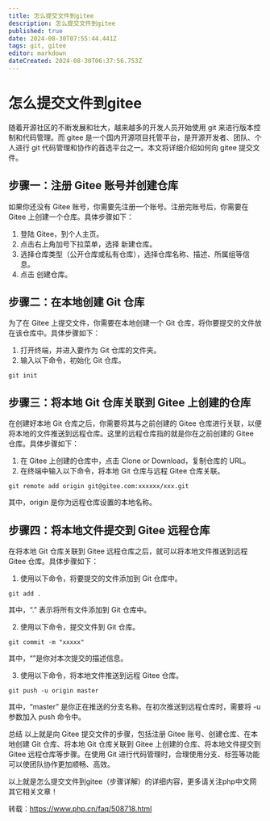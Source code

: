```yaml
---
title: 怎么提交文件到gitee
description: 怎么提交文件到gitee
published: true
date: 2024-08-30T07:55:44.441Z
tags: git, gitee
editor: markdown
dateCreated: 2024-08-30T06:37:56.753Z
---
```


# 怎么提交文件到gitee
随着开源社区的不断发展和壮大，越来越多的开发人员开始使用 git 来进行版本控制和代码管理。而 gitee 是一个国内开源项目托管平台，是开源开发者、团队、个人进行 git 代码管理和协作的首选平台之一。本文将详细介绍如何向 gitee 提交文件。

## 步骤一：注册 Gitee 账号并创建仓库
如果你还没有 Gitee 账号，你需要先注册一个账号。注册完账号后，你需要在 Gitee 上创建一个仓库。具体步骤如下：

1. 登陆 Gitee，到个人主页。
2. 点击右上角加号下拉菜单，选择 新建仓库。
3. 选择仓库类型（公开仓库或私有仓库），选择仓库名称、描述、所属组等信息。
4. 点击 创建仓库。

## 步骤二：在本地创建 Git 仓库
为了在 Gitee 上提交文件，你需要在本地创建一个 Git 仓库，将你要提交的文件放在该仓库中。具体步骤如下：

1. 打开终端，并进入要作为 Git 仓库的文件夹。
2. 输入以下命令，初始化 Git 仓库。
```
git init
```


## 步骤三：将本地 Git 仓库关联到 Gitee 上创建的仓库
在创建好本地 Git 仓库之后，你需要将其与之前创建的 Gitee 仓库进行关联，以便将本地的文件推送到远程仓库。这里的远程仓库指的就是你在之前创建的 Gitee 仓库。具体步骤如下：

1. 在 Gitee 上创建的仓库中，点击 Clone or Download，复制仓库的 URL。
2. 在终端中输入以下命令，将本地 Git 仓库与远程 Gitee 仓库关联。
```
git remote add origin git@gitee.com:xxxxxx/xxx.git
```

其中，origin 是你为远程仓库设置的本地名称。

## 步骤四：将本地文件提交到 Gitee 远程仓库
在将本地 Git 仓库关联到 Gitee 远程仓库之后，就可以将本地文件推送到远程 Gitee 仓库。具体步骤如下：

1. 使用以下命令，将要提交的文件添加到 Git 仓库中。
```
git add .
```
其中，“.” 表示将所有文件添加到 Git 仓库中。

2. 使用以下命令，提交文件到 Git 仓库。
```
git commit -m "xxxxx"
```

其中，“”是你对本次提交的描述信息。

3. 使用以下命令，将本地文件推送到远程 Gitee 仓库。
```
git push -u origin master
```

其中，“master” 是你正在推送的分支名称。在初次推送到远程仓库时，需要将 -u 参数加入 push 命令中。

总结
以上就是向 Gitee 提交文件的步骤，包括注册 Gitee 账号、创建仓库、在本地创建 Git 仓库、将本地 Git 仓库关联到 Gitee 上创建的仓库、将本地文件提交到 Gitee 远程仓库等步骤。在使用 Git 进行代码管理时，合理使用分支、标签等功能可以使团队协作更加顺畅、高效。

以上就是怎么提交文件到gitee（步骤详解）的详细内容，更多请关注php中文网其它相关文章！

转载：https://www.php.cn/faq/508718.html